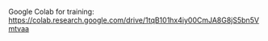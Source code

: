 Google Colab for training: https://colab.research.google.com/drive/1tqB101hx4iy00CmJA8G8jS5bn5Vmtvaa 
